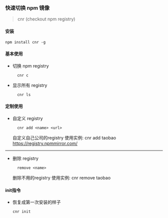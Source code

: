 ### 快速切换 npm 镜像

> cnr (checkout npm registry)

#### 安装

```shell
npm install cnr -g
```

#### 基本使用

- 切换 npm registry

  ```shell
    cnr c
  ```

- 显示所有 registry
  ```shell
    cnr ls
  ```
#### 定制使用
- 自定义 registry
  ```shell
    cnr add <name> <url>
  ```
  自定义自己公司的registry
  使用实例:
  cnr add taobao https://registry.npmmirror.com/
_______________________________________________________________

- 删除 registry
  ```shell
    remove <name>
  ```
  删除不用的registry
  使用实例:
  cnr remove taobao

#### init指令
- 恢复成第一次安装的样子
  ```shell
  cnr init
  ```
  